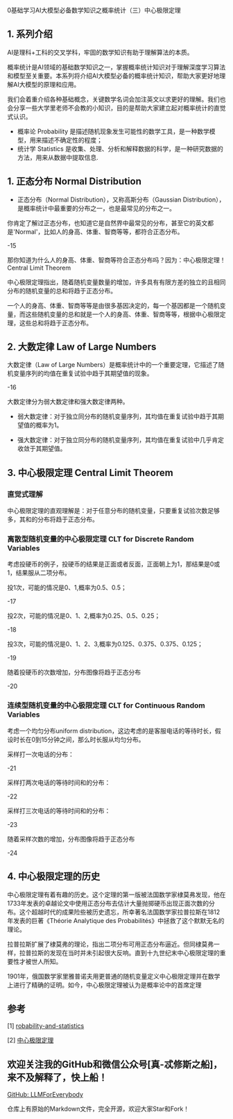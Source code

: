 0基础学习AI大模型必备数学知识之概率统计（三）中心极限定理

## 1. 系列介绍

AI是理科+工科的交叉学科，牢固的数学知识有助于理解算法的本质。

概率统计是AI领域的基础数学知识之一，掌握概率统计知识对于理解深度学习算法和模型至关重要。本系列将介绍AI大模型必备的概率统计知识，帮助大家更好地理解AI大模型的原理和应用。

我们会着重介绍各种基础概念，关键数学名词会加注英文以求更好的理解。我们也会分享一些大学里老师不会教的小知识，目的是帮助大家建立起对概率统计的直觉式认识。

- 概率论 Probability 是描述随机现象发生可能性的数学工具，是一种数学模型，用来描述不确定性的程度；
- 统计学 Statistics 是收集、处理、分析和解释数据的科学，是一种研究数据的方法，用来从数据中提取信息. 

## 1. 正态分布 Normal Distribution

- 正态分布（Normal Distribution），又称高斯分布（Gaussian Distribution），是概率统计中最重要的分布之一，也是最常见的分布之一。

你肯定了解过正态分布，也知道它是自然界中最常见的分布，甚至它的英文都是'Normal'，比如人的身高、体重、智商等等，都符合正态分布。

-15

那你知道为什么人的身高、体重、智商等符合正态分布吗？因为：中心极限定理！Central Limit Theorem

中心极限定理指出，随着随机变量数量的增加，许多具有有限方差的独立的且相同分布的随机变量的总和将趋于正态分布。

一个人的身高、体重、智商等等是由很多基因决定的，每一个基因都是一个随机变量，而这些随机变量的总和就是一个人的身高、体重、智商等等，根据中心极限定理，这些总和将趋于正态分布。

## 2. 大数定律 Law of Large Numbers

大数定律（Law of Large Numbers）是概率统计中的一个重要定理，它描述了随机变量序列的均值在重复试验中趋于其期望值的现象。

-16

大数定律分为弱大数定律和强大数定律两种。

- 弱大数定律：对于独立同分布的随机变量序列，其均值在重复试验中趋于其期望值的概率为1。

- 强大数定律：对于独立同分布的随机变量序列，其均值在重复试验中几乎肯定收敛于其期望值。


## 3. 中心极限定理 Central Limit Theorem

### 直觉式理解

中心极限定理的直观理解是：对于任意分布的随机变量，只要重复试验次数足够多，其和的分布将趋于正态分布。

### 离散型随机变量的中心极限定理 CLT for Discrete Random Variables

考虑投硬币的例子，投硬币的结果是正面或者反面，正面朝上为1，那结果是0或1，结果服从二项分布。

投1次，可能的情况是0、1,概率为0.5、0.5；

-17

投2次，可能的情况是0、1、2,概率为0.25、0.5、0.25；

-18

投3次，可能的情况是0、1、2、3,概率为0.125、0.375、0.375、0.125；

-19

随着投硬币的次数增加，分布图像将趋于正态分布

-20


### 连续型随机变量的中心极限定理 CLT for Continuous Random Variables

考虑一个均匀分布uniform distribution，这边考虑的是客服电话的等待时长，假设时长在0到15分钟之间，那么时长服从均匀分布。

采样打一次电话的分布：

-21

采样打两次电话的等待时间和的分布：

-22

采样打三次电话的等待时间和的分布：

-23

随着采样次数的增加，分布图像将趋于正态分布

-24

## 4. 中心极限定理的历史

中心极限定理有着有趣的历史。这个定理的第一版被法国数学家棣莫弗发现，他在1733年发表的卓越论文中使用正态分布去估计大量抛掷硬币出现正面次数的分布。这个超越时代的成果险些被历史遗忘，所幸著名法国数学家拉普拉斯在1812年发表的巨著《Théorie Analytique des Probabilités》中拯救了这个默默无名的理论。

拉普拉斯扩展了棣莫弗的理论，指出二项分布可用正态分布逼近。但同棣莫弗一样，拉普拉斯的发现在当时并未引起很大反响。直到十九世纪末中心极限定理的重要性才被世人所知。

1901年，俄国数学家里雅普诺夫用更普通的随机变量定义中心极限定理并在数学上进行了精确的证明。如今，中心极限定理被认为是概率论中的首席定理


## 参考

<div id="refer-anchor-1"></div>

[1] [robability-and-statistics](https://www.coursera.org/learn/machine-learning-probability-and-statistics/home/week/3)

[2] [中心极限定理](https://zh.wikipedia.org/wiki/%E4%B8%AD%E5%BF%83%E6%9E%81%E9%99%90%E5%AE%9A%E7%90%86)


## 欢迎关注我的GitHub和微信公众号[真-忒修斯之船]，来不及解释了，快上船！

[GitHub: LLMForEverybody](https://github.com/luhengshiwo/LLMForEverybody)

仓库上有原始的Markdown文件，完全开源，欢迎大家Star和Fork！